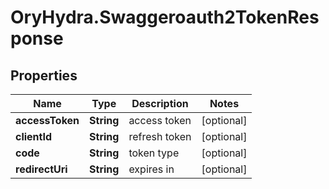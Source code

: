 # OryHydra.Swaggeroauth2TokenResponse

## Properties
Name | Type | Description | Notes
------------ | ------------- | ------------- | -------------
**accessToken** | **String** | access token | [optional] 
**clientId** | **String** | refresh token | [optional] 
**code** | **String** | token type | [optional] 
**redirectUri** | **String** | expires in | [optional] 


